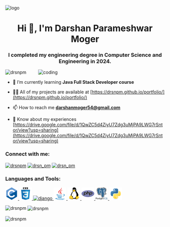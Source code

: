 ![logo](https://qrangers.com/wp-content/uploads/2021/09/Banner-Introduction-to-3D-Animation.png)
<h1 align="center">Hi 👋, I'm Darshan Parameshwar Moger</h1>
<h3 align="center">I completed my engineering degree in Computer Science and Engineering in 2024.</h3>
<img align="right" width="400" alt="coding" src="https://i.pinimg.com/originals/f8/41/ac/f841ac2befaedda240c55a06b23b33ec.gif">
<p align="left"> <img src="https://komarev.com/ghpvc/?username=drsnpm&label=Profile%20views&color=0e75b6&style=flat" alt="drsnpm" /> </p>

- 🌱 I’m currently learning **Java Full Stack Developer course**

- 👨‍💻 All of my projects are available at [https://drsnpm.github.io/portfolio/](https://drsnpm.github.io/portfolio/)

- 📫 How to reach me **darshanmoger54@gmail.com**

- 📄 Know about my experiences [https://drive.google.com/file/d/1QwZC5d4ZiyU7Zdg3uMjPA9LWG7rSntor/view?usp=sharing](https://drive.google.com/file/d/1QwZC5d4ZiyU7Zdg3uMjPA9LWG7rSntor/view?usp=sharing)

<h3 align="left">Connect with me:</h3>
<p align="left">
<a href="https://linkedin.com/in/drsnpm" target="blank"><img align="center" src="https://raw.githubusercontent.com/rahuldkjain/github-profile-readme-generator/master/src/images/icons/Social/linked-in-alt.svg" alt="drsnpm" height="30" width="40" /></a>
<a href="https://fb.com/drsn_pm" target="blank"><img align="center" src="https://raw.githubusercontent.com/rahuldkjain/github-profile-readme-generator/master/src/images/icons/Social/facebook.svg" alt="drsn_pm" height="30" width="40" /></a>
<a href="https://instagram.com/drsn_pm" target="blank"><img align="center" src="https://raw.githubusercontent.com/rahuldkjain/github-profile-readme-generator/master/src/images/icons/Social/instagram.svg" alt="drsn_pm" height="30" width="40" /></a>
</p>

<h3 align="left">Languages and Tools:</h3>
<p align="left"> <a href="https://www.cprogramming.com/" target="_blank" rel="noreferrer"> <img src="https://raw.githubusercontent.com/devicons/devicon/master/icons/c/c-original.svg" alt="c" width="40" height="40"/> </a> <a href="https://www.w3schools.com/css/" target="_blank" rel="noreferrer"> <img src="https://raw.githubusercontent.com/devicons/devicon/master/icons/css3/css3-original-wordmark.svg" alt="css3" width="40" height="40"/> </a> <a href="https://www.djangoproject.com/" target="_blank" rel="noreferrer"> <img src="https://cdn.worldvectorlogo.com/logos/django.svg" alt="django" width="40" height="40"/> </a> <a href="https://www.java.com" target="_blank" rel="noreferrer"> <img src="https://raw.githubusercontent.com/devicons/devicon/master/icons/java/java-original.svg" alt="java" width="40" height="40"/> </a> <a href="https://www.linux.org/" target="_blank" rel="noreferrer"> <img src="https://raw.githubusercontent.com/devicons/devicon/master/icons/linux/linux-original.svg" alt="linux" width="40" height="40"/> </a> <a href="https://www.php.net" target="_blank" rel="noreferrer"> <img src="https://raw.githubusercontent.com/devicons/devicon/master/icons/php/php-original.svg" alt="php" width="40" height="40"/> </a> <a href="https://www.postgresql.org" target="_blank" rel="noreferrer"> <img src="https://raw.githubusercontent.com/devicons/devicon/master/icons/postgresql/postgresql-original-wordmark.svg" alt="postgresql" width="40" height="40"/> </a> <a href="https://www.python.org" target="_blank" rel="noreferrer"> <img src="https://raw.githubusercontent.com/devicons/devicon/master/icons/python/python-original.svg" alt="python" width="40" height="40"/> </a> </p>

<p><img align="left" src="https://github-readme-stats.vercel.app/api/top-langs?username=drsnpm&show_icons=true&locale=en&layout=compact" alt="drsnpm" /></p>

<p>&nbsp;<img align="center" src="https://github-readme-stats.vercel.app/api?username=drsnpm&show_icons=true&locale=en" alt="drsnpm" /></p>

<p><img align="center" src="https://github-readme-streak-stats.herokuapp.com/?user=drsnpm&" alt="drsnpm" /></p>
